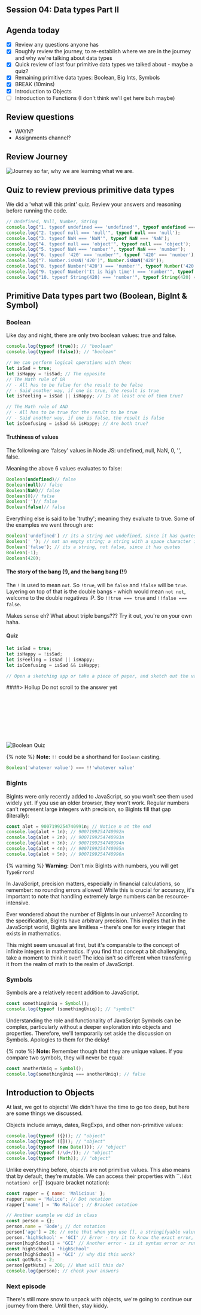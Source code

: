 Session 04: Data types Part II
---

## Agenda today
- [x] Review any questions anyone has
- [x] Roughly review the journey, to re-establish where we are in the journey and why we're talking about data types
- [x] Quick review of last four primitive data types we talked about - maybe a quiz?
- [x] Remaining primitive data types: Boolean, Big Ints, Symbols
- [x] BREAK (10mins)
- [x] Introduction to Objects
- [ ] Introduction to Functions (I don't think we'll get here buh maybe)

## Review questions
- WAYN?
- Assignments channel?

## Review Journey
![Journey so far, why we are learning what we are.](journey-review.png)

## Quiz to review previous primitive data types
We did a 'what will this print' quiz. Review your answers and reasoning before running the code.

```js
// Undefined, Null, Number, String
console.log("1. typeof undefined === 'undefined'", typeof undefined === 'undefined');
console.log("2. typeof null === 'null'", typeof null === 'null');
console.log("3. typeof NaN === 'NaN'", typeof NaN === 'NaN');
console.log("4. typeof null === 'object'", typeof null === 'object');
console.log("5. typeof NaN === 'number'", typeof NaN === 'number');
console.log("6. typeof '420' === 'number'", typeof '420' === 'number');
console.log("7. Number.isNaN('420')", Number.isNaN('420'));
console.log("8. typeof Number('420') === 'number'", typeof Number('420') === 'number');
console.log("9. typeof Number('It is high time') === 'number'", typeof Number('It is high time') === 'number');
console.log("10. typeof String(420) === 'number'", typeof String(420) === 'string');
```

## Primitive Data types part two (Boolean, BigInt & Symbol)

### Boolean
Like day and night, there are only two boolean values: true and false.

```js
console.log(typeof (true)); // "boolean"
console.log(typeof (false)); // "boolean"

// We can perform logical operations with them:
let isSad = true;
let isHappy = !isSad; // The opposite
// The Math rule of OR
// - All has to be false for the result to be false
// - Said another way, if one is true, the result is true
let isFeeling = isSad || isHappy; // Is at least one of them true?

// The Math rule of AND
// - All has to be true for the result to be true
// - Said another way, if one is false, the result is false
let isConfusing = isSad && isHappy; // Are both true?
```

#### Truthiness of values
The following are 'falsey' values in Node JS: undefined, null, NaN, 0, '', false.

Meaning the above 6 values evaluates to false:

```js
Boolean(undefined)// false
Boolean(null)// false
Boolean(NaN)// false
Boolean(0)// false
Boolean('')// false
Boolean(false)// false
```

Everything else is said to be 'truthy'; meaning they evaluate to true. Some of the examples we went through are:

```js
Boolean('undefined') // its a string not undefined, since it has quotes
Boolean(' '); // not an empty string; a string with a space character in it will be truthy
Boolean('false'); // its a string, not false, since it has quotes
Boolean(-1);
Boolean(420);
```

#### The story of the bang (!), and the bang bang (!!)
The `!` is used to mean `not`. So `!true`, will be `false` and `!false` will be `true`.
Layering on top of that is the double bangs - which would mean `not not`, welcome to the double negatives :P. So `!!true === true` and `!!false === false`.

Makes sense eh? What about triple bangs??? Try it out, you're on your own haha.

#### Quiz

```js
let isSad = true;
let isHappy = !isSad;
let isFeeling = isSad || isHappy;
let isConfusing = isSad && isHappy;

// Open a sketching app or take a piece of paper, and sketch out the variables, the values, and the arrows between them for the above snippet of code.
```
####> Hollup Do not scroll to the answer yet

&nbsp;

&nbsp;

&nbsp;

&nbsp;

![Boolean Quiz](boolean-quiz.png)

{% note %}
**Note:**
`!!` could be a shorthand for `Boolean` casting.

```js
Boolean('whatever value') === !!'whatever value'
```

### BigInts
BigInts were only recently added to JavaScript, so you won’t see them used widely yet. If you use an older browser, they won’t work. Regular numbers can’t represent large integers with precision, so BigInts fill that gap (literally):

```js
const alot = 9007199254740991n; // Notice n at the end
console.log(alot + 1n); // 9007199254740992n
console.log(alot + 2n); // 9007199254740993n
console.log(alot + 3n); // 9007199254740994n
console.log(alot + 4n); // 9007199254740995n
console.log(alot + 5n); // 9007199254740996n
```

{% warning %}
**Warning:**
Don't mix BigInts with numbers, you will get `TypeErrors`!

In JavaScript, precision matters, especially in financial calculations, so remember: no rounding errors allowed! While this is crucial for accuracy, it's important to note that handling extremely large numbers can be resource-intensive.

Ever wondered about the number of BigInts in our universe? According to the specification, BigInts have arbitrary precision. This implies that in the JavaScript world, BigInts are limitless – there's one for every integer that exists in mathematics.

This might seem unusual at first, but it's comparable to the concept of infinite integers in mathematics. If you find that concept a bit challenging, take a moment to think it over! The idea isn't so different when transferring it from the realm of math to the realm of JavaScript.

### Symbols
Symbols are a relatively recent addition to JavaScript.

```js
const somethingUniq = Symbol();
console.log(typeof (somethingUniq)); // "symbol"
```

Understanding the role and functionality of JavaScript Symbols can be complex, particularly without a deeper exploration into objects and properties. Therefore, we'll temporarily set aside the discussion on Symbols. Apologies to them for the delay!

{% note %}
**Note:**
Remember though that they are unique values. If you compare two symbols, they will never be equal:

```js
const anotherUniq = Symbol();
console.log(somethingUniq === anotherUniq); // false
```

## Introduction to Objects
At last, we got to objects! We didn't have the time to go too deep, but here are some things we discussed.

Objects include arrays, dates, RegExps, and other non-primitive values:

```js
console.log(typeof ({})); // "object"
console.log(typeof ([])); // "object"
console.log(typeof (new Date())); // "object"
console.log(typeof (/\d+/)); // "object"
console.log(typeof (Math)); // "object"
```

Unlike everything before, objects are not primitive values. This also means that by default, they’re mutable. We can access their properties with ``.` (dot notation) or `[]` (square bracket notation):

```js
const rapper = { name: 'Malicious' };
rapper.name = 'Malice'; // Dot notation
rapper['name'] = 'No Malice'; // Bracket notation

// Another example we did in class
const person = {};
person.name = 'Bode'; // dot notation
person['age'] = 26; // note that when you use [], a stringifyable value is expected within the bracket
person.'highSchool' = 'GCI' // Error - try it to know the exact error, is it syntax? is it runtime?
person[highSchool] = 'GCI' // Another error - is it syntax error or runtime error?
const highSchool = 'highSchool'
person[highSchool] = 'GCI' // why did this work?
const gotNuts = 2;
person[gotNuts] = 200; // What will this do?
console.log(person); // check your answers
```

### Next episode
There's still more snow to unpack with objects, we're going to continue our journey from there. Until then, stay kiddy.